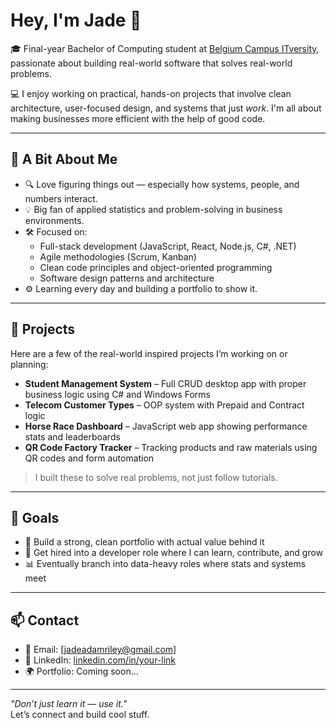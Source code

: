 # Hey, I'm Jade 👋

🎓 Final-year Bachelor of Computing student at [Belgium Campus ITversity](https://www.belgiumcampus.ac.za/), passionate about building real-world software that solves real-world problems.

💻 I enjoy working on practical, hands-on projects that involve clean architecture, user-focused design, and systems that just *work*. I'm all about making businesses more efficient with the help of good code.

---

## 🧠 A Bit About Me

- 🔍 Love figuring things out — especially how systems, people, and numbers interact.
- 💡 Big fan of applied statistics and problem-solving in business environments.
- 🛠️ Focused on:
  - Full-stack development (JavaScript, React, Node.js, C#, .NET)
  - Agile methodologies (Scrum, Kanban)
  - Clean code principles and object-oriented programming
  - Software design patterns and architecture
- ⚙️ Learning every day and building a portfolio to show it.

---

## 🔨 Projects

Here are a few of the real-world inspired projects I’m working on or planning:

- **Student Management System** – Full CRUD desktop app with proper business logic using C# and Windows Forms
- **Telecom Customer Types** – OOP system with Prepaid and Contract logic
- **Horse Race Dashboard** – JavaScript web app showing performance stats and leaderboards
- **QR Code Factory Tracker** – Tracking products and raw materials using QR codes and form automation

> I built these to solve real problems, not just follow tutorials.

---

## 🎯 Goals

- 🧠 Build a strong, clean portfolio with actual value behind it
- 💼 Get hired into a developer role where I can learn, contribute, and grow
- 📊 Eventually branch into data-heavy roles where stats and systems meet

---

## 📫 Contact

- 📧 Email: [jadeadamriley@gmail.com]
- 💼 LinkedIn: [linkedin.com/in/your-link](linkedin.com/in/jade-adam-riley-6a3256334)
- 🌍 Portfolio: Coming soon...

---

_"Don’t just learn it — use it."_  
Let’s connect and build cool stuff.
